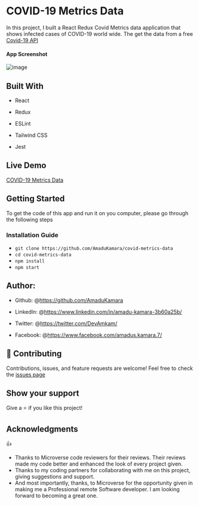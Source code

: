 # COVID-19 Metrics Data

In this project, I built a React Redux Covid Metrics data application that shows infected cases of COVID-19 world wide.
The get the data from a free <a href="https://covid19api.com/">Covid-19 API</a>

#### App Screenshot

![image](https://user-images.githubusercontent.com/50941074/152219768-bc74ace0-cc9b-4d39-8377-8a49c3b937af.png)

## Built With

- React
- Redux

- ESLint
- Tailwind CSS
- Jest

## Live Demo

<a href="https://world-covid-metrics.netlify.app/">COVID-19 Metrics Data</a>

## Getting Started

To get the code of this app and run it on you computer, please go through the following steps

### Installation Guide

- `git clone https://github.com/AmaduKamara/covid-metrics-data`
- `cd covid-metrics-data`
- `npm install`
- `npm start`

## Author:

- Github: @<https://github.com/AmaduKamara>

- LinkedIn: @<https://www.linkedin.com/in/amadu-kamara-3b60a25b/>

- Twitter: @<https://twitter.com/DevAmkam/>

- Facebook: @<https://www.facebook.com/amadus.kamara.7/>

## 🤝 Contributing

Contributions, issues, and feature requests are welcome!
Feel free to check the <a href="#">issues page</a>

## Show your support

Give a ⭐️ if you like this project!

## Acknowledgments

👍

- Thanks to Microverse code reviewers for their reviews. Their reviews made my code better and enhanced the look of every project given.
- Thanks to my coding partners for collaborating with me on this project, giving suggestions and support.
- And most importantly, thanks, to Microverse for the opportunity given in making me a Professional remote Software developer. I am looking forward to becoming a great one.
